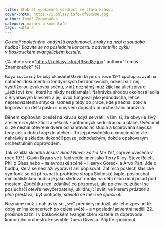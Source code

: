 ```yaml
---
title: Stokrát opakovaná všednost se stává krásou
cover-photo: https://i.ohlasy.info/cf95cd8e.jpg
author: Tomáš Znamenáček
category: názory a komentáře
tags: kultura
---
```


*Co mají společného londýnští bezdomovci, mraky na nebi a soudobá hudba? Dozvíte se na posledním koncertu z adventního cyklu v boskovickém evangelickém kostele.*

{% photo src="https://i.ohlasy.info/cf95cd8e.jpg" author="Tomáš Znamenáček" %}

Když současný britský skladatel Gavin Bryars v roce 1971 spolupracoval na natáčení dokumentu o londýnských bezdomovcích, odnesl si z něj vystřiženou zvukovou scénu, v níž neznámý muž žijící na ulici zpívá o „Ježíšově krvi, která ho nikdy nezklamala“. Nahrávka shodou okolností ladila s Bryarsovým klavírem a její úvod fungoval jako jednoduchá, lehce nepředvídatelná smyčka. Odnesl ji tedy do práce, kde ji nechal dokola kopírovat na delší pásku s úmyslem dopsat k ní orchestrální aranžmá.

Během kopírování odešel na kávu a když se vrátil, všiml si, že obvykle živý ateliér nezvykle ztichl a několik z přítomných sedí stranou a pláče. Uvědomil si, že nechal otevřené dveře od nahrávacího studia a kopírovaná smyčka tedy celou dobu hraje do ateliéru. To jej přesvědčilo o emocionální síle nahrávky a skladbu dokončil pouze jednoduchým, dokola opakovaným orchestrálním doprovodem.

Tak vznikla skladba *Jesus’ Blood Never Failed Me Yet*, poprvé uvedená v roce 1972. Gavin Bryars se jí řadí vedle jmen jako Terry Riley, Steve Reich, Philip Glass nebo – na evropské scéně – Henryk Górecki a Arvo Pärt. Jde o hudbu, která se nesnaží vyprávět ani popisovat. Zatímco poslech klasické symfonie se dá přirovnat k prohlídce stropu Sixtinské kaple, poslouchat minimalistickou hudbu je jako sledovat mraky na nebi nebo říční proud pod mostem. Zpočátku není zdánlivě co pozorovat, ale po chvilce ztišení se posluchači otevře nevyčerpatelný, uklidňující svět, ve kterém *prázdné* a *plné* přestávají být protipóly; *samota* se mění ve *spočinutí*.

Neznámý muž z nahrávky se „své“ premiéry nedožil, ale jeho zpěv od té doby zní na koncertech po celém světě – a v poslední adventní neděli 22. prosince zazní i v boskovickém evangelickém kostele za doprovodu komorního orchestru Ensemble Opera Diversa. Přijďte spočinout.
